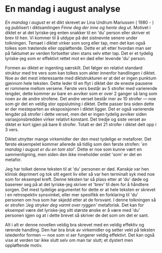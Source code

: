 # En mandag i august analyse

_En mandag i august_ er et dikt skrevet av Lina Undrum Mariussen ( 1980 - ) og publisert i diktsamlingen _Finne deg der inne og hente deg ut_. Motivet i diktet er at det lyriske-jeg enten snakker til en 'du' person eller skriver et brev til hen. Vi kommer til å utdype på det sistnevnte senere under tolkningen. Temaet i diktet virker som sorg eller tap, men det kan også tolkes som trøstende eller oppløftende. Dette er alt etter hvordan man ser på faktumet av verden fortsetter uten stans selv etter tap. Det er et tydelig lyriske-jeg som er effektivt rettet mot en død eller levende 'du' person.


Formen av diktet er ingenting særskilt. Det følger en relativt standard struktur med tre vers som kan tolkes som akter innenfor handlingen i diktet. Noe av det mest interessante med diktstrukturen er at det er ingen punktum gjennom hele teksten. Dette leder til en flyt i diktet der de eneste pausene er rommene mellom versene. Første vers består av 5 strofer med varierende lengder, dette kommer av bare en avviker som er over 2 ganger så lang som noen av de andre strofene. Det andre verset består mer av 10 strofer &mdash; noe som gir det en veldig stor oppslutning i diktet. Dette passer bra siden dette er der mesteparten av eksposisjonen i diktet ligger. Det er også varierende lengder på strofer i dette verset, men det er ingen tydelig avviker siden variasjonsbredden virker relativt konstant. Det tredje og siste verset av diktet er kort igjen på bare 6 strofer. Totalt er det 21 strofer i diktet delt opp i 3 vers.

Diktet utnytter mange virkemidler der den mest tydelige er metaforer. Det første eksempelet kommer allerede så tidlig som den første strofen: _'en mandag i august er du en tom stol'_. Dette er noe som kunne vært en sammenligning, men siden den ikke inneholder ordet 'som' er det en metafor.

Jeg har tolket denne teksten til at 'du' personen er død. Kanskje var hen klinisk deprimert og tok sitt egent liv eller så var hen terminalt syk med noe som for eksempel kreft. Denne teksten tar så plass etter at 'du' døde og basereer seg på at det lyriske-jeg skriver et 'brev' til dem for å håndtere sorgen. Det mest tydelige argumentet for dette er at hele teksten er skrevet i en retrospektiv synsvinkel, eller mer spesifikk en forklaring til 'du' personen om hva som har skjedd etter at de forsvant. I denne tolkningen så er strofen _'Jeg stryker deg varmt over ryggen'_ metaforisk. Det kan for eksempel være det lyriske-jeg sitt største ønske er å være med 'du' personen igjen og at i dette brevet så skriver de det som om det er sant.

Alt i alt er denne novellen veldig bra skrevet med en veldig effektiv og rørende handling. Den har bra bruk av virkemidler og setter vekt på teksten istedenfor formen &mdash; noe som vi ser fungerer veldig effektivt. Det kan også vise at verden tar ikke slutt selv om man tar slutt; et dystert men oppløftende motiv.


